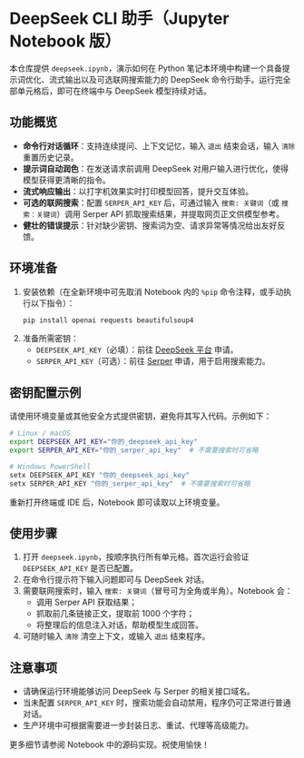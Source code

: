 # DeepSeek CLI 助手（Jupyter Notebook 版）

本仓库提供 `deepseek.ipynb`，演示如何在 Python 笔记本环境中构建一个具备提示词优化、流式输出以及可选联网搜索能力的 DeepSeek 命令行助手。运行完全部单元格后，即可在终端中与 DeepSeek 模型持续对话。

## 功能概览
- **命令行对话循环**：支持连续提问、上下文记忆，输入 `退出` 结束会话，输入 `清除` 重置历史记录。
- **提示词自动润色**：在发送请求前调用 DeepSeek 对用户输入进行优化，使得模型获得更清晰的指令。
- **流式响应输出**：以打字机效果实时打印模型回答，提升交互体验。
- **可选的联网搜索**：配置 `SERPER_API_KEY` 后，可通过输入 `搜索: 关键词`（或 `搜索：关键词`）调用 Serper API 抓取搜索结果，并提取网页正文供模型参考。
- **健壮的错误提示**：针对缺少密钥、搜索词为空、请求异常等情况给出友好反馈。

## 环境准备
1. 安装依赖（在全新环境中可先取消 Notebook 内的 `%pip` 命令注释，或手动执行以下指令）：
   ```bash
   pip install openai requests beautifulsoup4
   ```
2. 准备所需密钥：
   - `DEEPSEEK_API_KEY`（必填）：前往 [DeepSeek 平台](https://platform.deepseek.com/) 申请。
   - `SERPER_API_KEY`（可选）：前往 [Serper](https://serper.dev/) 申请，用于启用搜索能力。

## 密钥配置示例
请使用环境变量或其他安全方式提供密钥，避免将其写入代码。示例如下：

```bash
# Linux / macOS
export DEEPSEEK_API_KEY="你的_deepseek_api_key"
export SERPER_API_KEY="你的_serper_api_key"  # 不需要搜索时可省略
```

```powershell
# Windows PowerShell
setx DEEPSEEK_API_KEY "你的_deepseek_api_key"
setx SERPER_API_KEY "你的_serper_api_key"  # 不需要搜索时可省略
```

重新打开终端或 IDE 后，Notebook 即可读取以上环境变量。

## 使用步骤
1. 打开 `deepseek.ipynb`，按顺序执行所有单元格。首次运行会验证 `DEEPSEEK_API_KEY` 是否已配置。
2. 在命令行提示符下输入问题即可与 DeepSeek 对话。
3. 需要联网搜索时，输入 `搜索: 关键词`（冒号可为全角或半角）。Notebook 会：
   - 调用 Serper API 获取结果；
   - 抓取前几条链接正文，提取前 1000 个字符；
   - 将整理后的信息注入对话，帮助模型生成回答。
4. 可随时输入 `清除` 清空上下文，或输入 `退出` 结束程序。

## 注意事项
- 请确保运行环境能够访问 DeepSeek 与 Serper 的相关接口域名。
- 当未配置 `SERPER_API_KEY` 时，搜索功能会自动禁用，程序仍可正常进行普通对话。
- 生产环境中可根据需要进一步封装日志、重试、代理等高级能力。

更多细节请参阅 Notebook 中的源码实现。祝使用愉快！
